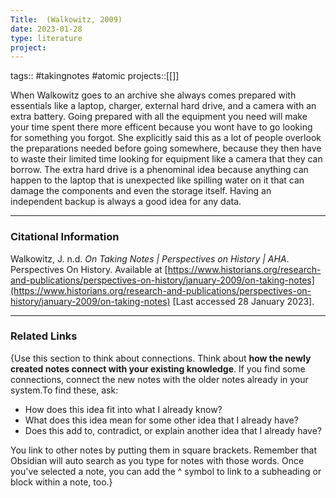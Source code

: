 ```yaml
---
Title:  (Walkowitz, 2009)
date: 2023-01-28
type: literature
project:
---
```

tags:: #takingnotes #atomic 
projects::[[]]


When Walkowitz goes to an archive she always comes prepared with essentials like a laptop, charger, external hard drive, and a camera with an extra battery. Going prepared with all the equipment you need will make your time spent there more efficent because you wont have to go looking for something you forgot. She explicitly said this as a lot of people overlook the preparations needed before going somewhere, because they then have to waste their limited time looking for equipment like a camera that they can borrow. The extra hard drive is a phenominal idea because anything can happen to the laptop that is unexpected like spilling water on it that can damage the components and even the storage itself. Having an independent backup is always a good idea for any data.

---
### Citational Information

Walkowitz, J. n.d. _On Taking Notes | Perspectives on History | AHA_. Perspectives On History. Available at [https://www.historians.org/research-and-publications/perspectives-on-history/january-2009/on-taking-notes](https://www.historians.org/research-and-publications/perspectives-on-history/january-2009/on-taking-notes) [Last accessed 28 January 2023].

---

### Related Links

{Use this section to think about connections. Think about **how the newly created notes connect with your existing knowledge**. If you find some connections, connect the new notes with the older notes already in your system.To find these, ask:

-   How does this idea fit into what I already know?
-   What does this idea mean for some other idea that I already have?
-   Does this add to, contradict, or explain another idea that I already have?

You link to other notes by putting them in square brackets. Remember that Obsidian will auto search as you type for notes with those words. Once you've selected a note, you can add the ^ symbol to link to a subheading or block within a note, too.}
